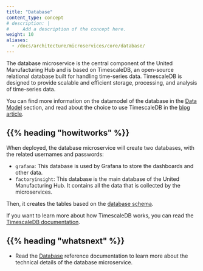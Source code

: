```yaml
---
title: "Database"
content_type: concept
# description: |
#     Add a description of the concept here.
weight: 10
aliases:
  - /docs/architecture/microservices/core/database/
---
```


<!-- overview -->

The database microservice is the central component of the United Manufacturing
Hub and is based on TimescaleDB, an open-source relational database built for
handling time-series data. TimescaleDB is designed to provide scalable and
efficient storage, processing, and analysis of time-series data.

You can find more information on the datamodel of the database in the
[Data Model](/docs/architecture/datamodel/) section, and read
about the choice to use TimescaleDB in the
[blog article](https://learn.umh.app/blog/why-we-chose-timescaledb-over-influxdb/).

<!-- body -->

## {{% heading "howitworks" %}}

When deployed, the database microservice will create two databases, with the
related usernames and passwords:

- `grafana`: This database is used by Grafana to store the dashboards and
  other data.
- `factoryinsight`: This database is the main database of the United Manufacturing
  Hub. It contains all the data that is collected by the microservices.

Then, it creates the tables based on the [database schema](/docs/architecture/datamodel/database/).

If you want to learn more about how TimescaleDB works, you can read the
[TimescaleDB documentation](https://docs.timescale.com/latest/introduction).

<!-- Optional section; add links to information related to this topic. -->

## {{% heading "whatsnext" %}}

- Read the [Database](/docs/reference/microservices/database/) reference documentation
  to learn more about the technical details of the database microservice.
